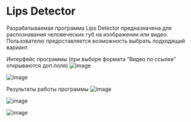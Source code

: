 # Lips Detector

Разрабатываемая программа Lips Detector предназначена для распознавания человеческих губ на изображении или видео. 
Пользователю предоставляется возможность выбрать подходящий вариант.


Интерфейс программы (при выборе формата “Видео по ссылке” открываются доп.поля)
![image](https://user-images.githubusercontent.com/79317792/124974179-2c890d80-e035-11eb-9ccd-a30f0693c992.png)

![image](https://user-images.githubusercontent.com/79317792/124974249-3f034700-e035-11eb-9531-0745c37e16b6.png)

Результаты работы программы
![image](https://user-images.githubusercontent.com/79317792/124974580-a5886500-e035-11eb-9ebb-883d6d9431a0.png)

![image](https://user-images.githubusercontent.com/79317792/124974614-b0db9080-e035-11eb-9616-36aa603011f5.png)

![image](https://user-images.githubusercontent.com/79317792/124974643-b8029e80-e035-11eb-9580-7e1a43d07cd4.png)

